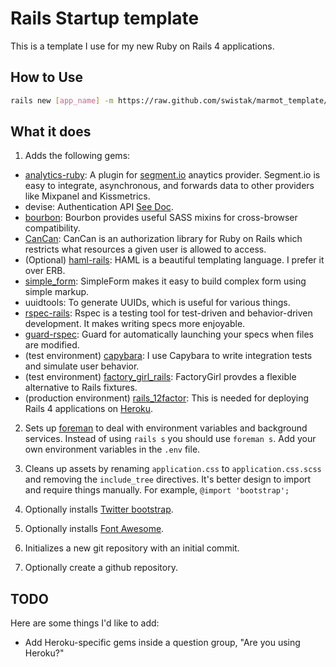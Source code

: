 # Rails Startup template

This is a template I use for my new Ruby on Rails 4 applications.

## How to Use

```bash
rails new [app_name] -m https://raw.github.com/swistak/marmot_template/master/template.rb
```

## What it does

1. Adds the following gems:
  - [analytics-ruby](https://github.com/segmentio/analytics-ruby): A plugin for [segment.io](https://segment.io/) anaytics provider. Segment.io is easy to integrate, asynchronous, and forwards data to other providers like Mixpanel and Kissmetrics.
  - devise: Authentication API [See Doc](https://github.com/plataformatec/devise#readme).
  - [bourbon](http://bourbon.io/): Bourbon provides useful SASS mixins for cross-browser compatibility.
  - [CanCan](https://github.com/ryanb/cancan): CanCan is an authorization library for Ruby on Rails which restricts what resources a given user is allowed to access.
  - (Optional) [haml-rails](http://haml.info): HAML is a beautiful templating language. I prefer it over ERB. 
  - [simple_form](https://github.com/plataformatec/simple_form): SimpleForm makes it easy to build complex form using simple markup.
  - uuidtools: To generate UUIDs, which is useful for various things.
  - [rspec-rails](https://github.com/rspec/rspec-rails): Rspec is a testing tool for test-driven and behavior-driven development. It makes writing specs more enjoyable.
  - [guard-rspec](https://github.com/guard/guard-rspec): Guard for automatically launching your specs when files are modified.
  - (test environment) [capybara](https://github.com/jnicklas/capybara): I use Capybara to write integration tests and simulate user behavior.
  - (test environment) [factory_girl_rails](https://github.com/thoughtbot/factory_girl): FactoryGirl provdes a flexible alternative to Rails fixtures. 
  - (production environment) [rails_12factor](https://devcenter.heroku.com/articles/rails-integration-gems): This is needed for deploying Rails 4 applications on [Heroku](http://heroku.com). 

2. Sets up [foreman](https://github.com/ddollar/foreman) to deal with environment variables and background services. Instead of using `rails s` you should use `foreman s`. Add your own environment variables in the `.env` file.

3. Cleans up assets by renaming `application.css` to `application.css.scss` and removing the `include_tree` directives. It's better design to import and require things manually. For example, `@import 'bootstrap';`

4. Optionally installs [Twitter bootstrap](http://getbootstrap.com/).

5. Optionally installs [Font Awesome](http://fortawesome.github.io/Font-Awesome/).

6. Initializes a new git repository with an initial commit.

7. Optionally create a github repository.

## TODO

Here are some things I'd like to add:

- Add Heroku-specific gems inside a question group, "Are you using Heroku?"
